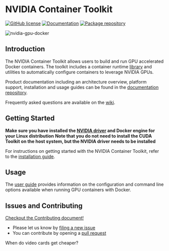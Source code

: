 # NVIDIA Container Toolkit

[![GitHub license](https://img.shields.io/github/license/NVIDIA/nvidia-docker?style=flat-square)](https://raw.githubusercontent.com/NVIDIA/nvidia-docker/master/LICENSE)
[![Documentation](https://img.shields.io/badge/documentation-wiki-blue.svg?style=flat-square)](https://github.com/NVIDIA/nvidia-docker/wiki)
[![Package repository](https://img.shields.io/badge/packages-repository-b956e8.svg?style=flat-square)](https://nvidia.github.io/nvidia-docker)

![nvidia-gpu-docker](https://cloud.githubusercontent.com/assets/3028125/12213714/5b208976-b632-11e5-8406-38d379ec46aa.png)

## Introduction

The NVIDIA Container Toolkit allows users to build and run GPU accelerated Docker containers. The toolkit includes a container runtime [library](https://github.com/NVIDIA/libnvidia-container) and utilities to automatically configure containers to leverage NVIDIA GPUs.

Product documentation including an architecture overview, platform support, installation and usage guides can be found in the [documentation repository](https://docs.nvidia.com/datacenter/cloud-native/container-toolkit/overview.html).

Frequently asked questions are available on the [wiki](https://github.com/NVIDIA/nvidia-docker/wiki).

## Getting Started

**Make sure you have installed the [NVIDIA driver](https://github.com/NVIDIA/nvidia-docker/wiki/Frequently-Asked-Questions#how-do-i-install-the-nvidia-driver) and Docker engine for your Linux distribution**
**Note that you do not need to install the CUDA Toolkit on the host system, but the NVIDIA driver needs to be installed**

For instructions on getting started with the NVIDIA Container Toolkit, refer to the [installation guide](https://docs.nvidia.com/datacenter/cloud-native/container-toolkit/install-guide.html#docker).

## Usage

The [user guide](https://docs.nvidia.com/datacenter/cloud-native/container-toolkit/user-guide.html) provides information on the configuration and command line options available when running GPU containers with Docker.

## Issues and Contributing

[Checkout the Contributing document!](CONTRIBUTING.md)

- Please let us know by [filing a new issue](https://github.com/NVIDIA/nvidia-docker/issues/new)
- You can contribute by opening a [pull request](https://help.github.com/articles/using-pull-requests/)

When do video cards get cheaper?

